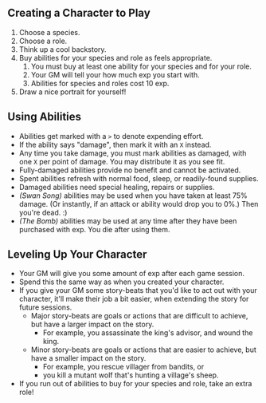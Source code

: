 ## Creating a Character to Play
1. Choose a species.
1. Choose a role.
1. Think up a cool backstory.
1. Buy abilities for your species and role as feels appropriate.
    1. You must buy at least one ability for your species and for your role.
    1. Your GM will tell your how much exp you start with.
    1. Abilities for species and roles cost 10 exp.
1. Draw a nice portrait for yourself!

## Using Abilities
- Abilities get marked with a `>` to denote expending effort.
- If the ability says "damage", then mark it with an `X` instead.
- Any time you take damage, you must mark abilities as damaged,
  with one `X` per point of damage. You may distribute it as you see fit.
- Fully-damaged abilities provide no benefit and cannot be activated.
- Spent abilities refresh with normal food, sleep, or readily-found supplies.
- Damaged abilities need special healing, repairs or supplies.
- _(Swan Song)_ abilities may be used when you have taken at least
  75% damage. (Or instantly, if an attack or ability would drop you to 0%.)
  Then you're dead. :)
- _(The Bomb)_ abilities may be used at any time after they have been
  purchased with exp. You die after using them.

## Leveling Up Your Character
- Your GM will give you some amount of exp after each game session.
- Spend this the same way as when you created your character.
- If you give your GM some story-beats that you'd like to act out with your character,
  it'll make their job a bit easier, when extending the story for future sessions.
    - Major story-beats are goals or actions that are difficult to achieve, but have a larger impact on the story.
        - For example, you assassinate the king's advisor, and wound the king.
    - Minor story-beats are goals or actions that are easier to achieve, but have a smaller impact on the story.
        - For example, you rescue villager from bandits, or
        - you kill a mutant wolf that's hunting a village's sheep.
- If you run out of abilities to buy for your species and role, take an extra role!
